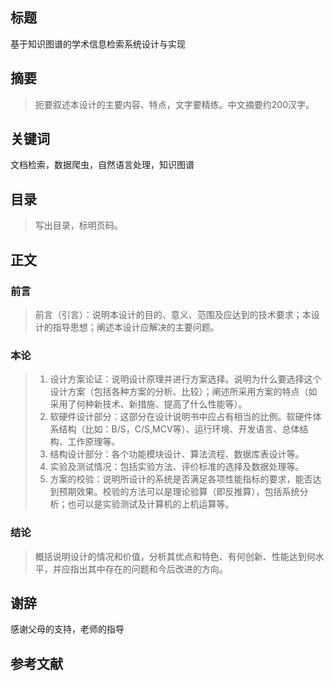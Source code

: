 ## 标题

基于知识图谱的学术信息检索系统设计与实现

## 摘要

> 扼要叙述本设计的主要内容、特点，文字要精练。中文摘要约200汉字。

## 关键词

文档检索，数据爬虫，自然语言处理，知识图谱

## 目录

> 写出目录，标明页码。

## 正文

### 前言

> 前言（引言）：说明本设计的目的、意义、范围及应达到的技术要求；本设计的指导思想；阐述本设计应解决的主要问题。

### 本论

> 1. 设计方案论证：说明设计原理并进行方案选择。说明为什么要选择这个设计方案（包括各种方案的分析、比较）；阐述所采用方案的特点（如采用了何种新技术、新措施、提高了什么性能等）。
> 2. 软硬件设计部分：这部分在设计说明书中应占有相当的比例。软硬件体系结构（比如：B/S，C/S,MCV等）、运行环境、开发语言、总体结构、工作原理等。
> 3. 结构设计部分：各个功能模块设计、算法流程、数据库表设计等。
> 4. 实验及测试情况：包括实验方法、评价标准的选择及数据处理等。
> 5. 方案的校验：说明所设计的系统是否满足各项性能指标的要求，能否达到预期效果。校验的方法可以是理论验算（即反推算），包括系统分析；也可以是实验测试及计算机的上机运算等。



### 结论

> 概括说明设计的情况和价值，分析其优点和特色、有何创新、性能达到何水平，并应指出其中存在的问题和今后改进的方向。

## 谢辞

感谢父母的支持，老师的指导

## 参考文献


